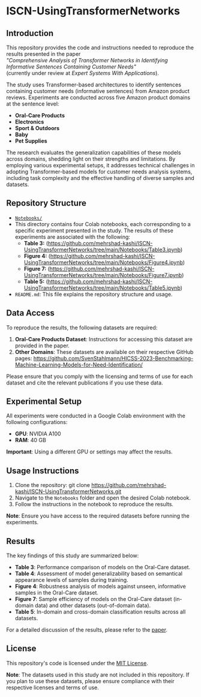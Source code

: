 # ISCN-UsingTransformerNetworks

## Introduction

This repository provides the code and instructions needed to reproduce the results presented in the paper  
*"Comprehensive Analysis of Transformer Networks in Identifying Informative Sentences Containing Customer Needs"*  
(currently under review at *Expert Systems With Applications*).

The study uses Transformer-based architectures to identify sentences containing customer needs (informative sentences) from Amazon product reviews. Experiments are conducted across five Amazon product domains at the sentence level:  
- **Oral-Care Products**  
- **Electronics**  
- **Sport & Outdoors**  
- **Baby**  
- **Pet Supplies**  

The research evaluates the generalization capabilities of these models across domains, shedding light on their strengths and limitations. By employing various experimental setups, it addresses technical challenges in adopting Transformer-based models for customer needs analysis systems, including task complexity and the effective handling of diverse samples and datasets.


## Repository Structure
-  [`Notebooks/`](https://github.com/mehrshad-kashi/ISCN-UsingTransformerNetworks/tree/main/Notebooks)  
  - This directory contains four Colab notebooks, each corresponding to a specific experiment presented in the study. The results of these experiments are associated with the following:
    - **Table 3:** (https://github.com/mehrshad-kashi/ISCN-UsingTransformerNetworks/tree/main/Notebooks/Table3.ipynb)   
    - **Figure 4:** (https://github.com/mehrshad-kashi/ISCN-UsingTransformerNetworks/tree/main/Notebooks/Figure4.ipynb)  
    - **Figure 7:** (https://github.com/mehrshad-kashi/ISCN-UsingTransformerNetworks/tree/main/Notebooks/Figure7.ipynb)  
    - **Table 5:** (https://github.com/mehrshad-kashi/ISCN-UsingTransformerNetworks/tree/main/Notebooks/Table5.ipynb)   
- `README.md`: This file explains the repository structure and usage.

## Data Access
To reproduce the results, the following datasets are required:

1. **Oral-Care Products Dataset**: Instructions for accessing this dataset are provided in the paper.
2. **Other Domains**: These datasets are available on their respective GitHub pages:
https://github.com/SvenStahlmann/HICSS-2023-Benchmarking-Machine-Learning-Models-for-Need-Identification/

Please ensure that you comply with the licensing and terms of use for each dataset and cite the relevant publications if you use these data.

## Experimental Setup
All experiments were conducted in a Google Colab environment with the following configurations:
- **GPU**: NVIDIA A100
- **RAM**: 40 GB
  
**Important**: Using a different GPU or settings may affect the results.

## Usage Instructions
1. Clone the repository:
   git clone https://github.com/mehrshad-kashi/ISCN-UsingTransformerNetworks.git
3. Navigate to the `Notebooks` folder and open the desired Colab notebook.
4. Follow the instructions in the notebook to reproduce the results.

**Note**: Ensure you have access to the required datasets before running the experiments.

## Results
The key findings of this study are summarized below:
- **Table 3**: Performance comparison of models on the Oral-Care dataset.
- **Table 4**: Assessment of model generalizability based on semantical appearance levels of samples during training.
- **Figure 4**: Robustness analysis of models against unseen, informative samples in the Oral-Care dataset.
- **Figure 7**: Sample efficiency of models on the Oral-Care dataset (in-domain data) and other datasets (out-of-domain data).
- **Table 5**: In-domain and cross-domain classification results across all datasets.

For a detailed discussion of the results, please refer to the [paper](#).

## License
This repository's code is licensed under the [MIT License](LICENSE). 

**Note**: The datasets used in this study are not included in this repository. If you plan to use these datasets, please ensure compliance with their respective licenses and terms of use.  

